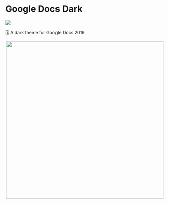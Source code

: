 # Google Docs Dark

![](https://img.shields.io/badge/version-0.0.2-green.svg)

🗓 A dark theme for Google Docs 2019

<p align="center">
  <img src="https://i.imgur.com/5n9DG6z.png" width="500" />
</p>
